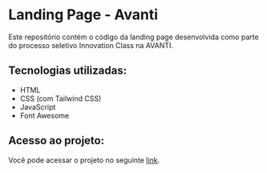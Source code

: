 # Landing Page - Avanti

Este repositório contém o código da landing page desenvolvida como parte do processo seletivo Innovation Class  na AVANTI.

## Tecnologias utilizadas:

- HTML
- CSS (com Tailwind CSS)
- JavaScript
- Font Awesome

## Acesso ao projeto:

Você pode acessar o projeto no seguinte [link](https://gabrielth58.github.io/LP-Avanti/).
